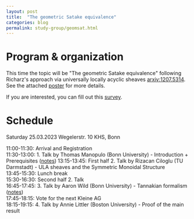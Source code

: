 ```yaml
---
layout: post
title:  "The geometric Satake equivalence"
categories: blog
permalink: study-group/geomsat.html
---
```




# Program & organization

This time the topic will be "The geometric Satake equivalence" following Richarz's approach via universally locally acyclic sheaves [arxiv:1207.5314](https://arxiv.org/abs/1207.5314). See the attached [poster](/assets/Geomsatplan.pdf) for more details.
 
If you are interested, you can fill out this <a href="https://forms.gle/oWwaUbbCyQ88oZTd6">survey</a>. 


# Schedule

Saturday 25.03.2023 Wegelerstr. 10 KHS, Bonn

11:00-11:30: Arrival and Registration  
11:30-13:00: 1. Talk by Thomas Manopulo (Bonn University) - Introduction + Prerequisites ([notes](/assets/satake.pdf))
13:15-13:45: First half 2. Talk by Rizacan Ciloglu (TU Darmstadt) - ULA sheaves and the Symmetric Monoidal Structure  
13:45-15:30: Lunch break  
15:30-16:30: Second half 2. Talk  
16:45-17:45: 3. Talk by Aaron Wild (Bonn University) - Tannakian formalism ([notes](https://aaronwild.gitlab.io/kleineag23/tannakian-satake.pdf))  
17:45-18:15: Vote for the next Kleine AG  
18:15-19:15: 4. Talk by Annie Littler (Boston University) - Proof of the main result  